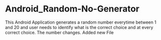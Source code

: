# Android_Random-No-Generator
This Android Application generates a random number everytime between 1 and 20 and user needs to identify what is the correct choice and at every correct choice. The number changes.
Added new File
